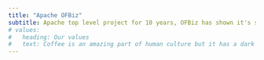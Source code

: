 ```yaml
---
title: "Apache OFBiz"
subtitle: Apache top level project for 10 years, OFBiz has shown it's stability and maturity as an enterprise-wide, Opensource ERP solution.OFBiz architecture is extremely flexible allowing developers to quickly and easily extend and enhance the framework with custom features.
# values:
#   heading: Our values
#   text: Coffee is an amazing part of human culture but it has a dark side too – one of colonialism and mindless abuse of natural resources and human lives. We want to turn this around and return the coffee trade to the drink’s exhilarating, empowering and unifying nature.
---
```

